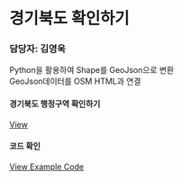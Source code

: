# 경기북도 확인하기
### 담당자: 김영욱
Python을 활용하여 Shape를 GeoJson으로 변환<br>
GeoJson데이터를 OSM HTML과 연결<br>

#### 경기북도 행정구역 확인하기
[View](https://jinuew.github.io/sicm2002-6/assets/경기도지도.html) 

#### 코드 확인
[View Example Code](https://github.com/jinuew/webinfo/blob/main/assets/NDVI그래프.ipynb)
